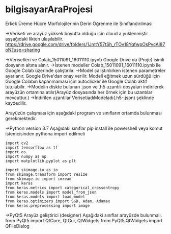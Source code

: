 # bilgisayarAraProjesi
Erkek Üreme Hücre Morfolojilerinin Derin Öğrenme ile Sınıflandırılması

->Veriseti ve arayüz yüksek boyutta olduğu için cloud a yüklenmiştir aşşağıdaki likten ulaşılabilir.
	https://drive.google.com/drive/folders/1JmtY57tSh_rTOv18YqfwpOsPvcAl87oN?usp=sharing

->Verisetleri ve Colab_15011091_16011110.ipynb Google Drive da (Proje) isimli dosyanın altına alınır.
->İstenen modeller Colab_15011091_16011110.ipynb ile Google Colab üzerinde  çalıştırılır.
->Model çalıştırılırken istenen parametreler ayarlanır. Google Drive'dan onay verilir. Modeli eğitmek uzun sürdüğü için Google Colabın kapanmaması için autoclicker ile Google Colab aktif tutulabilir.
->Modelin diskte bulunan .json ve .h5 uzantılı dosyaları indirilerek arayüzün ortamına atılır(Arayüz dosyasında her örnek için bu uzantılar mevcuttur.)
->İndirilen uzantılar VerisetiadıModeladı(.h5-.json) şeklinde kaydedilir.


Arayüzün çalışması için aşağıdaki program ve sınıfların ortamda bulunması gerekmektedir.

->Python version 3.7
Aşağıdaki sınıflar pip install ile powershell veya komut istemcisinden pythona import edilmeli
	
	import cv2
	import tensorflow as tf
	import os
	import numpy as np
	import matplotlib.pyplot as plt

	import skimage.io as io
	from skimage.transform import resize
	from skimage.io import imread
	import keras
	from keras.metrics import categorical_crossentropy
	from keras.models import model_from_json
	from keras.models import load_model
	from keras.optimizers import SGD, Adam, Adamax
	from keras.preprocessing import image

->PyQt5 Arayüz geliştirici (designer)
Aşağıdaki sınıflar arayüzde bulunmalı.
	from PyQt5 import QtCore, QtGui, QtWidgets
	from PyQt5.QtWidgets import QFileDialog

